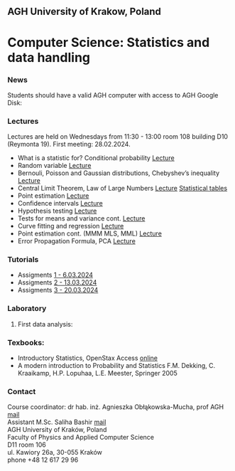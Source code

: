 ## AGH University of Krakow, Poland
# Computer Science: Statistics and data handling

### News
Students should have a valid AGH computer with access to AGH Google Disk:

### Lectures
Lectures are held on Wednesdays from	11:30 - 13:00 room 108 building D10 (Reymonta 19). First meeting: 28.02.2024.
- What is a statistic for? Conditional probability [Lecture](/FILES/stat_CS_1.pdf)
- Random variable [Lecture](/FILES/stat_CS_2.pdf) 
- Bernouli, Poisson and Gaussian distributions, Chebyshev’s inequality [Lecture](/FILES/stat_CS_3.pdf)
- Central Limit Theorem, Law of Large Numbers  [Lecture](/FILES/stat_CS_4.pdf)  [Statistical tables](/FILES/StatistialTables.pdf) 
- Point estimation  [Lecture](/FILES/stat_CS_5.pdf)
- Confidence intervals  [Lecture](/FILES/stat_8.pdf)
- Hypothesis testing  [Lecture](/FILES/stat_9.pdf)
- Tests for means and variance cont. [Lecture](/FILES/stat_10.pdf)
- Curve fitting and regression   [Lecture](/FILES/stat_12.pdf)
- Point estimation cont. (MMM MLS, MML) [Lecture](/FILES/stat_11.pdf)
- Error Propagation Formula, PCA [Lecture](/FILES/corr_PCA.pdf)

### Tutorials
- Assigments [1 - 6.03.2024](/FILES/tutorial1-CS.pdf)
- Assigments [2 - 13.03.2024](/FILES/tutorial2-CS.pdf)
- Assigments [3 - 20.03.2024](/FILES/tutorial3-CS.pdf)

### Laboratory
1. First data analysis: 

### Texbooks: 
- Introductory Statistics, OpenStax Access [online](https://openstax.org/details/introductory-statistics)
- A modern introduction to Probability and Statistics F.M. Dekking, C. Kraaikamp, H.P. Lopuhaa, L.E. Meester, Springer 2005


### Contact 
Course coordinator: dr hab. inż. Agnieszka Obłąkowska-Mucha, prof AGH  [mail](amucha@agh.edu.pl)  <br>
Assistant M.Sc. Saliha Bashir [mail](bashir@agh.edu.pl)  <br>
AGH University of Kraków, Poland <br>
Faculty of Physics and Applied Computer Science <br>
D11 room 106 <br>
ul. Kawiory 26a, 30-055 Kraków <br>
phone +48 12 617 29 96 <br>

